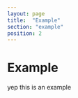 ```yaml
---
layout: page
title:  "Example"
section: "example"
position: 2
---
```

# Example

yep this is an example